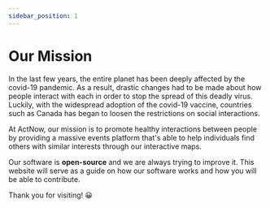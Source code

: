 ```yaml
---
sidebar_position: 1
---
```


# Our Mission
In the last few years, the entire planet has been deeply affected by the covid-19 pandemic. As a result, drastic changes had to be made about how people interact with each in order to stop the spread of this deadly virus. Luckily, with the widespread adoption of the covid-19 vaccine, countries such as Canada has began to loosen the restrictions on social interactions.

At ActNow, our mission is to promote healthy interactions between people by providing a massive events platform that's able to help individuals find others with similar interests through our interactive maps.

Our software is **open-source** and we are always trying to improve it. This website will serve as a guide on how our software works and how you will be able to contribute. 

Thank you for visiting! 😀